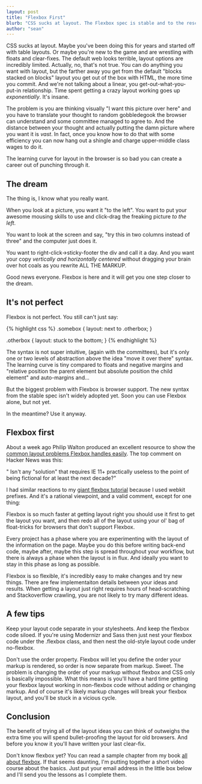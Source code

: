```yaml
---
layout: post
title: "Flexbox First"
blurb: "CSS sucks at layout. The Flexbox spec is stable and to the rescue, but browser support isn't there yet. Damn. But wait ... what if you used it anyway?"
author: "sean"
---
```


CSS sucks at layout. Maybe you've been doing this for years and started off with table layouts. Or maybe you're new to the game and are wrestling with floats and clear-fixes. The default web looks terrible, layout options are incredibly limited. Actually, no, that's not true. You can do anything you want with layout, but the farther away you get from the default "blocks stacked on blocks" layout you get out of the box with HTML, the more time you commit. And we're not talking about a linear, you get-out-what-you-put-in relationship. Time spent getting a crazy layout working goes up <em>exponentially</em>. It's insane.

The problem is you are thinking visually "I want this picture over here" and you have to translate your thought to random gobbledegook the browser can understand and some committee managed to agree to. And the distance between your thought and actually putting the damn picture where you want it is <em>vast</em>. In fact, once you know how to do that with some efficiency you can now hang out a shingle and charge upper-middle class wages to do it.

The learning curve for layout in the browser is so bad you can create a career out of punching through it.


The dream
------------

The thing is, I know what you really want.

When you look at a picture, you want it "to the left". You want to put your awesome mousing skills to use and click-drag the freaking picture <em>to the left</em>.

You want to look at the screen and say, "try this in two columns instead of three" and the computer just does it.

You want to right-click->sticky-footer the div and call it a day. And you want your copy <em>vertically and horizontally centered</em> without dragging your brain over hot coals as you rewrite ALL THE MARKUP.

Good news everyone. Flexbox is here and it will get you one step closer to the dream.

It's not perfect
--------------------

Flexbox is not perfect. You still can't just say:

{% highlight css %}
.somebox {
    layout: next to .otherbox;
}

.otherbox {
    layout: stuck to the bottom;
}
{% endhighlight %}


The syntax is not super intuitive, (again with the committees), but it's only one or two levels of abstraction above the idea "move it over there" syntax. The learning curve is tiny compared to floats and negative margins and "relative position the parent element but absolute position the child element" and auto-margins and...

But the biggest problem with Flexbox is browser support. The new syntax from the stable spec isn't widely adopted yet. Soon you can use Flexbox alone, but not yet.

In the meantime? Use it anyway.


Flexbox first
-------------

About a week ago Philip Walton produced an excellent resource to show the [common layout problems Flexbox handles easily](http://philipwalton.github.io/solved-by-flexbox/). The top comment on Hacker News was this:

" Isn't any "solution" that requires IE 11+ practically useless to the point of being fictional for at least the next decade?"

I had similar reactions to my [giant flexbox tutorial](http://sketchingwithcss.com/samplechapter ) because I used webkit prefixes. And it's a rational viewpoint, and a valid comment, except for one thing:

Flexbox is so much faster at getting layout right you should use it first to get the layout you want, and then redo all of the layout using your ol' bag of float-tricks for browsers that don't support Flexbox.

Every project has a phase where you are experimenting with the layout of the information on the page. Maybe you do this before writing back-end code, maybe after, maybe this step is spread throughout your workflow, but there is always a phase when the layout is in flux. And ideally you want to stay in this phase as long as possible.

Flexbox is so flexible, it's incredibly easy to make changes and try new things. There are few implementaiton details between your ideas and results. When getting a layout just right requires hours of head-scratching and Stackoverflow crawling, you are not likely to try many different ideas.


A few tips
-----------

Keep your layout code separate in your stylesheets. And keep the flexbox code siloed. If you're using Modernizr and Sass then just nest your flexbox code under the .flexbox class, and then nest the old-style layout code under no-flexbox.

Don't use the order property. Flexbox will let you define the order your markup is rendered, so order is now separate from markup. Sweet. The problem is changing the order of your markup without flexbox and CSS only is basically impossible. What this means is you'll have a hard time getting your flexbox layout working in non-flexbox code without adding or changing markup. And of course it's likely markup changes will break your flexbox layout, and you'll be stuck in a vicious cycle.

Conclusion
--------------------

The benefit of trying all of the layout ideas you can think of outweighs the extra time you will spend bullet-proofing the layout for old browsers. And before you know it you'll have written your last clear-fix.

Don't know flexbox yet? You can read a sample chapter from my book [all about flexbox](http://sketchingwithcss.com/samplechapter). If that seems daunting, I'm putting together a short video course about the basics. Just put your email address in the little box below and I'll send you the lessons as I complete them.
